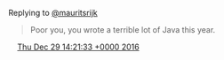 Replying to [@mauritsrijk](https://twitter.com/mauritsrijk/status/814385364018352129)

> Poor you, you wrote a terrible lot of Java this year\.

<img src="../../media/tweet.ico" width="12" /> [Thu Dec 29 14:21:33 +0000 2016](https://twitter.com/DromerDenker/status/814476455824523264)